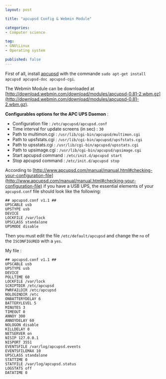 ```yaml
---
layout: post

title: "apcupsd Config & Webmin Module"

categories:
- Computer science

tag:
- GNU\Linux
- Operating system

published: false
---
```


First of all, install [apcupsd](http://www.apcupsd.org/) with the commande `sudo apt-get install apcupsd apcupsd-doc apcupsd-cgi`.

The Webmin Module can be downloaded at [http://download.webmin.com/download/modules/apcupsd-0.81-2.wbm.gz](http://download.webmin.com/download/modules/apcupsd-0.81-2.wbm.gz).

__Configurables options for the APC UPS Daemon__ :

* Configuration file : `/etc/apcupsd/apcupsd.conf`
* Time interval for update screens (in sec) : `30`
* Path to multimon.cgi : `/usr/lib/cgi-bin/apcupsd/multimon.cgi`
* Path to upsfstats.cgi : `/usr/lib/cgi-bin/apcupsd/upsfstats.cgi`
* Path to upsstats.cgi : `/usr/lib/cgi-bin/apcupsd/upsstats.cgi`
* Path to upsimage.cgi : `/usr/lib/cgi-bin/apcupsd/upsimage.cgi`
* Start apcupsd command : `/etc/init.d/apcupsd start`
* Stop apcupsd command : `/etc/init.d/apcupsd stop`

According to [http://www.apcupsd.com/manual/manual.html#checking-your-configuration-file](http://www.apcupsd.com/manual/manual.html#checking-your-configuration-file) if you have a USB UPS, the essential elements of your `apcupsd.conf` file should look like the following:

    ## apcupsd.conf v1.1 ##
    UPSCABLE usb
    UPSTYPE usb
    DEVICE
    LOCKFILE /var/lock
    UPSCLASS standalone
    UPSMODE disable

Then you must edit the file `/etc/default/apcupsd` and change the `no` of the `ISCONFIGURED` with a `yes`.

My file :

    ## apcupsd.conf v1.1 ##
    UPSCABLE usb
    UPSTYPE usb
    DEVICE
    POLLTIME 60
    LOCKFILE /var/lock
    SCRIPTDIR /etc/apcupsd
    PWRFAILDIR /etc/apcupsd
    NOLOGINDIR /etc
    ONBATTERYDELAY 6
    BATTERYLEVEL 5
    MINUTES 3
    TIMEOUT 0
    ANNOY 300
    ANNOYDELAY 60
    NOLOGON disable
    KILLDELAY 0
    NETSERVER on
    NISIP 127.0.0.1
    NISPORT 3551
    EVENTSFILE /var/log/apcupsd.events
    EVENTSFILEMAX 10
    UPSCLASS standalone
    STATTIME 0
    STATFILE /var/log/apcupsd.status
    LOGSTATS off
    DATATIME 0
